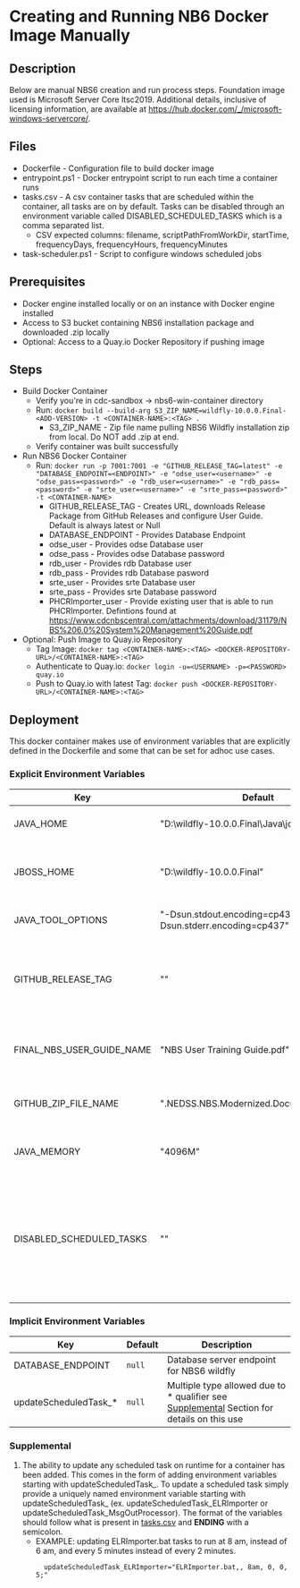 # Creating and Running NB6 Docker Image Manually

## Description
Below are manual NBS6 creation and run process steps. Foundation image used is Microsoft Server Core ltsc2019. Additional details, inclusive of licensing information, are available at https://hub.docker.com/_/microsoft-windows-servercore/. 

## Files
- Dockerfile - Configuration file to build docker image
- entrypoint.ps1 - Docker entrypoint script to run each time a container runs
- tasks.csv - A csv container tasks that are scheduled within the container, all tasks are on by default. Tasks can be disabled through an environment variable called DISABLED_SCHEDULED_TASKS which is a comma separated list.
  - CSV expected columns: filename, scriptPathFromWorkDir, startTime, frequencyDays, frequencyHours, frequencyMinutes
- task-scheduler.ps1 - Script to configure windows scheduled jobs

## Prerequisites
- Docker engine installed locally or on an instance with Docker engine installed
- Access to S3 bucket containing NBS6 installation package and downloaded .zip locally
- Optional: Access to a Quay.io Docker Repository if pushing image

## Steps
- Build Docker Container
  - Verify you're in cdc-sandbox -> nbs6-win-container directory
  - Run:  ``` docker build --build-arg S3_ZIP_NAME=wildfly-10.0.0.Final-<ADD-VERSION> -t <CONTAINER-NAME>:<TAG> . ```
    - S3_ZIP_NAME - Zip file name pulling NBS6 Wildfly installation zip from local. Do NOT add .zip at end.
  - Verify container was built successfully
- Run NBS6 Docker Container
  - Run:  ``` docker run -p 7001:7001 -e "GITHUB_RELEASE_TAG=latest" -e "DATABASE_ENDPOINT=<ENDPOINT>" -e "odse_user=<username>" -e "odse_pass=<password>" -e "rdb_user=<username>" -e "rdb_pass=<password>" -e "srte_user=<username>" -e "srte_pass=<password>"  -t <CONTAINER-NAME> ```
    - GITHUB_RELEASE_TAG - Creates URL, downloads Release Package from GitHub Releases and configure User Guide. Default is always latest or Null
    - DATABASE_ENDPOINT - Provides Database Endpoint
    - odse_user - Provides odse Database user
    - odse_pass - Provides odse Database password
    - rdb_user - Provides rdb Database user
    - rdb_pass - Provides rdb Database pasword
    - srte_user - Provides srte Database user
    - srte_pass - Provides srte Database password
    - PHCRImporter_user - Provide existing user that is able to run PHCRImporter. Defintions found at https://www.cdcnbscentral.com/attachments/download/31179/NBS%206.0%20System%20Management%20Guide.pdf
- Optional: Push Image to Quay.io Repository
  - Tag Image:  ``` docker tag <CONTAINER-NAME>:<TAG> <DOCKER-REPOSITORY-URL>/<CONTAINER-NAME>:<TAG> ``` 
  - Authenticate to Quay.io:  ``` docker login -u=<USERNAME> -p=<PASSWORD> quay.io ```
  - Push to Quay.io with latest Tag:  ``` docker push <DOCKER-REPOSITORY-URL>/<CONTAINER-NAME>:<TAG>  ```

## Deployment
This docker container makes use of environment variables that are explicitly defined in the Dockerfile and some that can be set for adhoc use cases.

### Explicit Environment Variables
| Key | Default | Description |
| --- | --- | --- |
| JAVA_HOME | "D:\wildfly-10.0.0.Final\Java\jdk8u412b08" | Location of JAVA for NBS6 wildfly server |
| JBOSS_HOME | "D:\wildfly-10.0.0.Final" | Location of and including Wildfly directory for NBS6 |
| JAVA_TOOL_OPTIONS | "-Dsun.stdout.encoding=cp437 -Dsun.stderr.encoding=cp437" | JAVA tools option for NBS6 |
| GITHUB_RELEASE_TAG | "" | Release Tag from Modernization-API Github repository, default picks up latest tag |
| FINAL_NBS_USER_GUIDE_NAME  | "NBS User Training Guide.pdf" | Name of NBS6 user guide, changing this requires a DB update |
| GITHUB_ZIP_FILE_NAME | "<version>.NEDSS.NBS.Modernized.Documentation.zip" | Name of zip Modernization-API Github repository |
| JAVA_MEMORY | "4096M"  | Memory allocated to NBS6 wildfly server |
| DISABLED_SCHEDULED_TASKS | "" | Comma separated list of a task's filename to disable from windows scheduled tasks (available filenames for tasks listed in [tasks.csv](./tasks.csv)) | 


### Implicit Environment Variables
| Key | Default | Description |
| --- | --- | --- |
| DATABASE_ENDPOINT | `null` | Database server endpoint for NBS6 wildfly |
| updateScheduledTask_* | `null` | Multiple type allowed due to * qualifier see [Supplemental](#supplemental) Section for details on this use|

### Supplemental
1. The ability to update any scheduled task on runtime for a container has been added. This comes in the form of adding environment variables starting with updateScheduledTask_. To update a scheduled task simply provide a uniquely named environment variable starting with updateScheduledTask_ (ex. updateScheduledTask_ELRImporter or updateScheduledTask_MsgOutProcessor). The format of the variables should follow what is present in [tasks.csv](./tasks.csv) and **ENDING** with a semicolon.
    - EXAMPLE: updating ELRImporter.bat tasks to run at 8 am, instead of 6 am, and every 5 minutes instead of every 2 minutes.
      ```
        updateScheduledTask_ELRImporter="ELRImporter.bat,, 8am, 0, 0, 5;"
      ```